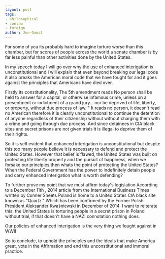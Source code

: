 ```yaml
---
layout: post
tags: 
- philosophical 
- conlaw 
- foreign
author: Joe-Gunst
---
```

For some of you its probably hard to imagine torture worse than this chamber, but for scores of people across the world a senate chamber is by far less painful than other activities done by the United States.

In my speech today I will go over why the use of enhanced interigation is unconstitutional and I will explain that even beyond breaking our legal code it also breaks the American moral code that we have fought for and it goes against the principles that Americans have died over.

Firstly its constitutionality, The 5th amendment reads No person shall be held to answer for a capital, or otherwise infamous crime, unless on a presentment or indictment of a grand jury… nor be deprived of life, liberty, or property, without due process of law. " It reads no person, it doesn't read no American therefore it is clearly unconstitutional to continue the detention of anyone regardless of their citizenship without without charging them with a crime and going through due process. And since detainees in CIA black sites and secret prisons are not given trials it is illegal to deprive them of their rights.

So it is self evident that enhanced interigation is unconstitutional but despite this too many people believe it is necessary to defend and protect the United States. However that belief is flawed, the United States was built on protecting life liberty property and the pursuit of happiness, when we forsake our principles then whats the point of protecting the United States? When the Federal Government has the power to indefinitely detain people and carry enhanced interigation what is worth defending?

To further prove my point that we must affirm today's legislation According to a December 11th , 2014 article from the International Business Times written by Conner Sheets Poland is home to a United States CIA black site known as "Quartz." Which has been confirmed by the Former Polish President Aleksander Kwaśniewski in December of 2014. I want to reiterate this, the United States is torturing people in a secret prison in Poland without trial, if that doesn't have a NAZI connotation nothing does.

Our policies of enhanced interigation is the very thing we fought against in WWII

So to conclude, to uphold the principles and the ideals that make America great, vote in the Affirmation and end this unconstitutional and immoral practice.
